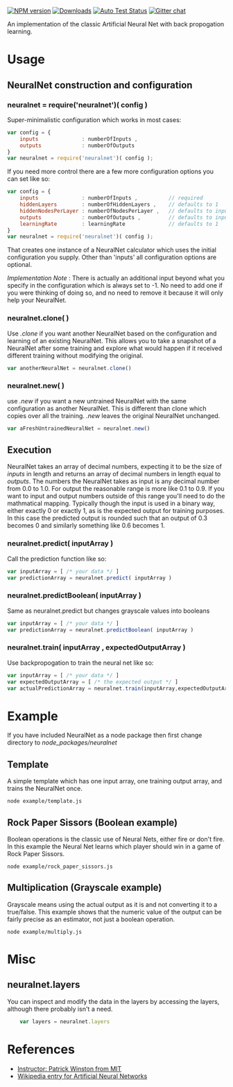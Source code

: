 
[![NPM version][npm-image]][npm-url] [![Downloads][downloads-image]][npm-url] [![Auto Test Status][travis-image]][travis-url] [![Gitter chat][gitter-image]][gitter-url] 

An implementation of the classic Artificial Neural Net with back propogation learning.

# Usage

## NeuralNet construction and configuration

### neuralnet = require('neuralnet')( config )
Super-minimalistic configuration which works in most cases:
```js
var config = {
	inputs 				: numberOfInputs , 
	outputs				: numberOfOutputs
}
var neuralnet = require('neuralnet')( config );
```

If you need more control there are a few more configuration options you can set like so:
```js
var config = {
	inputs 				: numberOfInputs , 			// required
	hiddenLayers 		: numberOfHiddenLayers , 	// defaults to 1
	hiddenNodesPerLayer : numberOfNodesPerLayer , 	// defaults to inputs * 5
	outputs				: numberOfOutputs , 		// defaults to inputs
	learningRate		: learningRate				// defaults to 1
}
var neuralnet = require('neuralnet')( config );
```

That creates one instance of a NeuralNet calculator which uses the initial configuration you supply.  Other than 'inputs' all configuration options are optional.


*Implementation Note* : There is actually an additional input beyond what you specify in the configuration which is always set to -1.  No need to add one if you were thinking of doing so, and no need to remove it because it will only help your NeuralNet.


### neuralnet.clone( )
Use *.clone* if you want another NeuralNet based on the configuration and learning of an existing NeuralNet.  This allows you to take a snapshot of a NeuralNet after some training and explore what would happen if it received different training without modifying the original.
```js
var anotherNeuralNet = neuralnet.clone()
```

### neuralnet.new( )
use *.new* if you want a new untrained NeuralNet with the same configuration as another NeuralNet.  This is different than clone which copies over all the training.  *.new* leaves the original NeuralNet unchanged.
```js
var aFreshUntrainedNeuralNet = neuralnet.new()
```

## Execution
NeuralNet takes an array of decimal numbers, expecting it to be the size of *inputs* in length and returns an array of decimal numbers in length equal to *outputs*.  The numbers the NeuralNet takes as input is any decimal number from 0.0 to 1.0.  For output the reasonable range is more like 0.1 to 0.9.  If you want to input and output numbers outside of this range you'll need to do the mathmatical mapping.  Typically though the input is used in a binary way, either exactly 0 or exactly 1, as is the expected output for training purposes.  In this case the predicted output is rounded such that an output of 0.3 becomes 0 and similarly something like 0.6 becomes 1.

### neuralnet.predict( inputArray )

Call the prediction function like so:
```js
var inputArray = [ /* your data */ ]
var predictionArray = neuralnet.predict( inputArray )
```

### neuralnet.predictBoolean( inputArray )

Same as neuralnet.predict but changes grayscale values into booleans
```js
var inputArray = [ /* your data */ ]
var predictionArray = neuralnet.predictBoolean( inputArray )
```


### neuralnet.train( inputArray , expectedOutputArray )
Use backpropogation to train the neural net like so:
```js
var inputArray = [ /* your data */ ]
var expectedOutputArray = [ /* the expected output */ ]
var actualPredictionArray = neuralnet.train(inputArray,expectedOutputArray)
```


# Example

If you have included NeuralNet as a node package then first change directory to *node_packages/neuralnet*

## Template
A simple template which has one input array, one training output array, and trains the NeuralNet once.
```
node example/template.js
```

## Rock Paper Sissors (Boolean example)
Boolean operations is the classic use of Neural Nets, either fire or don't fire.  In this example the Neural Net learns which player should win in a game of Rock Paper Sissors.
```
node example/rock_paper_sissors.js
```

## Multiplication (Grayscale example)
Grayscale means using the actual output as it is and not converting it to a true/false.  This example shows that the numeric value of the output can be fairly precise as an estimator, not just a boolean operation.
```
node example/multiply.js
```


# Misc

## neuralnet.layers

You can inspect and modify the data in the layers by accessing the layers, although there probably isn't a need.
```js
	var layers = neuralnet.layers
```


# References

* [Instructor: Patrick Winston from MIT](https://www.youtube.com/watch?v=q0pm3BrIUFo)
* [Wikipedia entry for Artificial Neural Networks](https://en.wikipedia.org/wiki/Artificial_neural_network)


[gitter-url]: https://gitter.im/panchishin/neuralnet
[gitter-image]: https://badges.gitter.im/panchishin/neuralnet.png
[downloads-image]: http://img.shields.io/npm/dm/neuralnet.svg

[npm-url]: https://npmjs.org/package/neuralnet
[npm-image]: http://img.shields.io/npm/v/neuralnet.svg

[travis-url]: https://travis-ci.org/panchishin/neuralnet
[travis-image]: http://img.shields.io/travis/panchishin/neuralnet.svg


